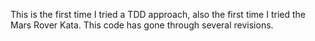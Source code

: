 This is the first time I tried a TDD approach, also the first time I tried the Mars Rover Kata. 
This code has gone through several revisions.
